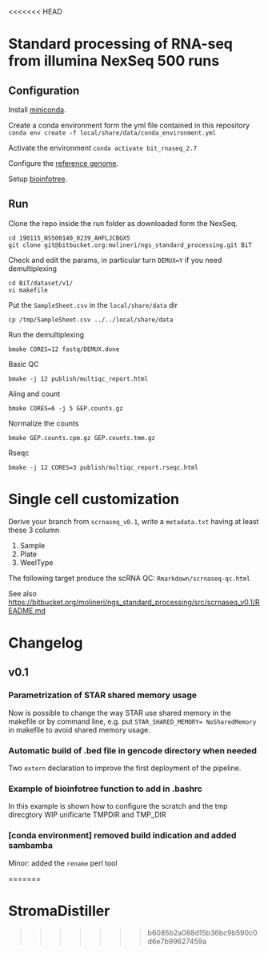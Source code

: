 <<<<<<< HEAD
# Standard processing of RNA-seq from illumina NexSeq 500 runs

## Configuration

Install [miniconda](https://docs.conda.io/en/latest/miniconda.html).

Create a conda environment form the yml file contained in this repository
```conda env create -f local/share/data/conda_environment.yml```

Activate the environment
```conda activate bit_rnaseq_2.7```

Configure the [reference genome](https://bitbucket.org/irccit/gencode/src/master/).

Setup [bioinfotree](https://bitbucket.org/irccit/bit_docker/src/master/).

## Run

Clone the repo inside the run folder as downloaded form the NexSeq.
```
cd 190115_NS500140_0239_AHFLJCBGX5
git clone git@bitbucket.org:molineri/ngs_standard_processing.git BiT
```
Check and edit the params, in particular turn `DEMUX=Y` if you need demultiplexing
```
cd BiT/dataset/v1/
vi makefile
```
Put the `SampleSheet.csv` in the `local/share/data` dir
```
cp /tmp/SampleSheet.csv ../../local/share/data
```
Run the demultiplexing
```
bmake CORES=12 fastq/DEMUX.done
```
Basic QC
```
bmake -j 12 publish/multiqc_report.html
```
Aling and count
```
bmake CORES=6 -j 5 GEP.counts.gz
```
Normalize the counts
```
bmake GEP.counts.cpm.gz GEP.counts.tmm.gz
```
Rseqc
```
bmake -j 12 CORES=3 publish/multiqc_report.rseqc.html
```
# Single cell customization

Derive your branch from `scrnaseq_v0.1`, write a `metadata.txt` having at least these 3 column

1. Sample
1. Plate
1. WeelType

The following target produce the scRNA QC: `Rmarkdown/scrnaseq-qc.html`

See also https://bitbucket.org/molineri/ngs_standard_processing/src/scrnaseq_v0.1/README.md

# Changelog

## v0.1



###    Parametrization of STAR shared memory usage
Now is possible to change the way STAR use shared memory in the makefile or by command line, e.g. put `STAR_SHARED_MEMORY= NoSharedMemory` in makefile to avoid shared memory usage.

###    Automatic build of .bed file in gencode directory when needed
Two `extern` declaration to improve the first deployment of the pipeline.


###    Example of bioinfotree function to add in .bashrc 
In this example is shown how to configure the scratch and the tmp direcgtory
WIP unificarte TMPDIR and TMP_DIR

###    [conda environment] removed build indication and added sambamba
Minor: added the `rename` perl tool

=======
# StromaDistiller
>>>>>>> b6085b2a088d15b36bc9b590c0d6e7b99627459a
